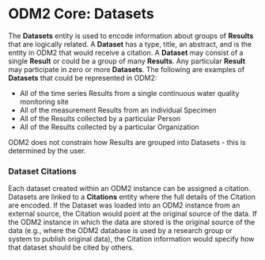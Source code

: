 ODM2 Core: Datasets
===================

The **Datasets** entity is used to encode information about groups of **Results** that are logically related. A **Dataset** has a type, title, an abstract, and is the entity in ODM2 that would receive a citation. A **Dataset** may consist of a single **Result** or could be a group of many **Results**. Any particular **Result** may participate in zero or more **Datasets**. The following are examples of **Datasets** that could be represented in ODM2:

* All of the time series Results from a single continuous water quality monitoring site
* All of the measurement Results from an individual Specimen
* All of the Results collected by a particular Person
* All of the Results collected by a particular Organization

ODM2 does not constrain how Results are grouped into Datasets - this is determined by the user.

### Dataset Citations ###

Each dataset created within an ODM2 instance can be assigned a citation. Datasets are linked to a **Citations** entity where the full details of the Citation are encoded. If the Dataset was loaded into an ODM2 instance from an external source, the Citation would point at the original source of the data. If the ODM2 instance in which the data are stored is the original source of the data (e.g., where the ODM2 database is used by a research group or system to publish original data), the Citation information would specify how that dataset should be cited by others.
